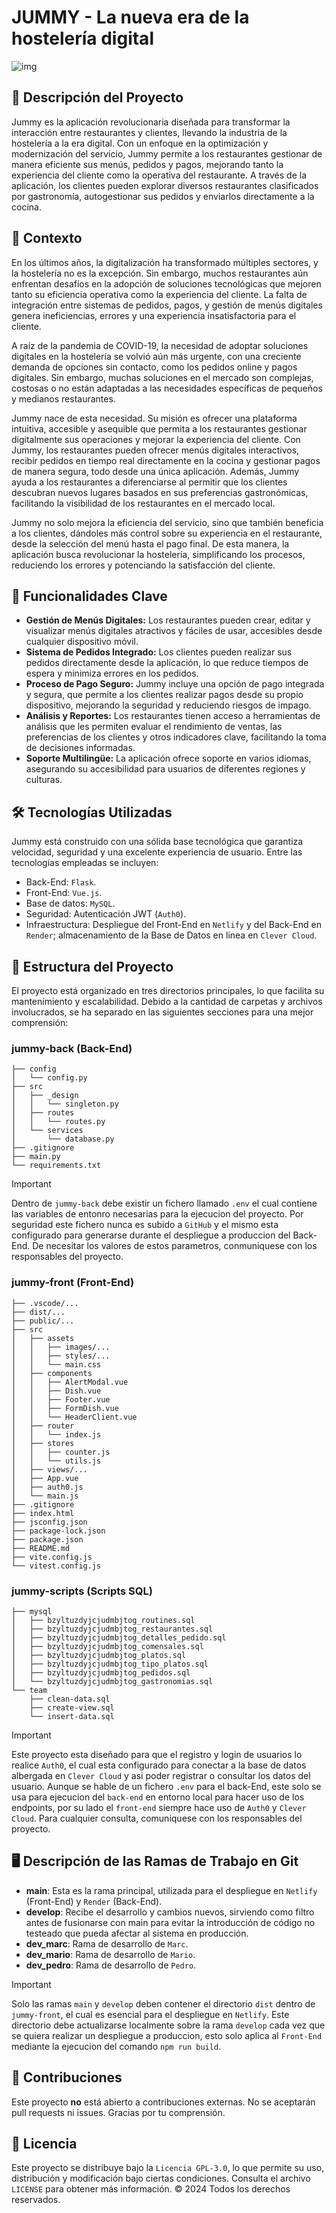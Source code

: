 # JUMMY - La nueva era de la hostelería digital

![img](images/jummy-home-app.jpg)

## 🧾 Descripción del Proyecto
Jummy es la aplicación revolucionaria diseñada para transformar la interacción entre restaurantes y clientes, llevando la industria de la hostelería a la era digital. Con un enfoque en la optimización y modernización del servicio, Jummy permite a los restaurantes gestionar de manera eficiente sus menús, pedidos y pagos, mejorando tanto la experiencia del cliente como la operativa del restaurante. A través de la aplicación, los clientes pueden explorar diversos restaurantes clasificados por gastronomía, autogestionar sus pedidos y enviarlos directamente a la cocina.

## 📑 Contexto
En los últimos años, la digitalización ha transformado múltiples sectores, y la hostelería no es la excepción. Sin embargo, muchos restaurantes aún enfrentan desafíos en la adopción de soluciones tecnológicas que mejoren tanto su eficiencia operativa como la experiencia del cliente. La falta de integración entre sistemas de pedidos, pagos, y gestión de menús digitales genera ineficiencias, errores y una experiencia insatisfactoria para el cliente.

A raíz de la pandemia de COVID-19, la necesidad de adoptar soluciones digitales en la hostelería se volvió aún más urgente, con una creciente demanda de opciones sin contacto, como los pedidos online y pagos digitales. Sin embargo, muchas soluciones en el mercado son complejas, costosas o no están adaptadas a las necesidades específicas de pequeños y medianos restaurantes.

Jummy nace de esta necesidad. Su misión es ofrecer una plataforma intuitiva, accesible y asequible que permita a los restaurantes gestionar digitalmente sus operaciones y mejorar la experiencia del cliente. Con Jummy, los restaurantes pueden ofrecer menús digitales interactivos, recibir pedidos en tiempo real directamente en la cocina y gestionar pagos de manera segura, todo desde una única aplicación. Además, Jummy ayuda a los restaurantes a diferenciarse al permitir que los clientes descubran nuevos lugares basados en sus preferencias gastronómicas, facilitando la visibilidad de los restaurantes en el mercado local.

Jummy no solo mejora la eficiencia del servicio, sino que también beneficia a los clientes, dándoles más control sobre su experiencia en el restaurante, desde la selección del menú hasta el pago final. De esta manera, la aplicación busca revolucionar la hostelería, simplificando los procesos, reduciendo los errores y potenciando la satisfacción del cliente.

## 🚀 Funcionalidades Clave
- __Gestión de Menús Digitales:__ Los restaurantes pueden crear, editar y visualizar menús digitales atractivos y fáciles de usar, accesibles desde cualquier dispositivo móvil.
- __Sistema de Pedidos Integrado:__ Los clientes pueden realizar sus pedidos directamente desde la aplicación, lo que reduce tiempos de espera y minimiza errores en los pedidos.
- __Proceso de Pago Seguro:__ Jummy incluye una opción de pago integrada y segura, que permite a los clientes realizar pagos desde su propio dispositivo, mejorando la seguridad y reduciendo riesgos de impago.
- __Análisis y Reportes:__ Los restaurantes tienen acceso a herramientas de análisis que les permiten evaluar el rendimiento de ventas, las preferencias de los clientes y otros indicadores clave, facilitando la toma de decisiones informadas.
- __Soporte Multilingüe:__ La aplicación ofrece soporte en varios idiomas, asegurando su accesibilidad para usuarios de diferentes regiones y culturas.

## 🛠️ Tecnologías Utilizadas
Jummy está construido con una sólida base tecnológica que garantiza velocidad, seguridad y una excelente experiencia de usuario. Entre las tecnologías empleadas se incluyen:
- Back-End: `Flask`.
- Front-End: `Vue.js`.
- Base de datos: `MySQL`.
- Seguridad: Autenticación JWT (`Auth0`).
- Infraestructura: Despliegue del Front-End en `Netlify` y del Back-End en `Render`; almacenamiento de la Base de Datos en linea en `Clever Cloud`.

## 📂 Estructura del Proyecto
El proyecto está organizado en tres directorios principales, lo que facilita su mantenimiento y escalabilidad. Debido a la cantidad de carpetas y archivos involucrados, se ha separado en las siguientes secciones para una mejor comprensión:

### jummy-back (Back-End)
```
├── config
│   └── config.py
├── src
│   ├── _design
│   │   └── singleton.py
│   ├── routes
│   │   └── routes.py
│   └── services
│       └── database.py
├── .gitignore
├── main.py
└── requirements.txt
```
> [!IMPORTANT]
> Dentro de `jummy-back` debe existir un fichero llamado `.env` el cual contiene las variables de entonro necesarias para la ejecucion del proyecto. Por seguridad este fichero nunca es subido a `GitHub` y el mismo esta configurado para generarse durante el despliegue a produccion del Back-End. De necesitar los valores de estos parametros, conmuniquese con los responsables del proyecto.

### jummy-front (Front-End)
```
├── .vscode/...
├── dist/...
├── public/...
├── src
│   ├── assets
│   │   ├── images/...
│   │   ├── styles/...
│   │   └── main.css
│   ├── components
│   │   ├── AlertModal.vue
│   │   ├── Dish.vue
│   │   ├── Footer.vue
│   │   ├── FormDish.vue
│   │   └── HeaderClient.vue
│   ├── router
│   │   └── index.js
│   ├── stores
│   │   ├── counter.js
│   │   └── utils.js
│   ├── views/...
│   ├── App.vue
│   ├── auth0.js
│   └── main.js
├── .gitignore
├── index.html
├── jsconfig.json
├── package-lock.json
├── package.json
├── README.md
├── vite.config.js
└── vitest.config.js
```

### jummy-scripts (Scripts SQL)
```
├── mysql
│   ├── bzyltuzdyjcjudmbjtog_routines.sql
│   ├── bzyltuzdyjcjudmbjtog_restaurantes.sql
│   ├── bzyltuzdyjcjudmbjtog_detalles_pedido.sql
│   ├── bzyltuzdyjcjudmbjtog_comensales.sql
│   ├── bzyltuzdyjcjudmbjtog_platos.sql
│   ├── bzyltuzdyjcjudmbjtog_tipo_platos.sql
│   ├── bzyltuzdyjcjudmbjtog_pedidos.sql
│   └── bzyltuzdyjcjudmbjtog_gastronomias.sql
└── team
    ├── clean-data.sql
    ├── create-view.sql
    └── insert-data.sql
```
> [!IMPORTANT]
> Este proyecto esta diseñado para que el registro y login de usuarios lo realice `Auth0`, el cual esta configurado para conectar a la base de datos albergada en `Clever Cloud` y asi poder registrar o consultar los datos del usuario. Aunque se hable de un fichero `.env` para el back-End, este solo se usa para ejecucion del `back-end` en entorno local para hacer uso de los endpoints, por su lado el `front-end` siempre hace uso de `Auth0` y `Clever Cloud`. Para cualquier consulta, comuniquese con los responsables del proyecto.

## 🖥️ Descripción de las Ramas de Trabajo en Git
- __main__: Esta es la rama principal, utilizada para el despliegue en `Netlify` (Front-End) y `Render` (Back-End).
- __develop__: Recibe el desarrollo y cambios nuevos, sirviendo como filtro antes de fusionarse con main para evitar la introducción de código no testeado que pueda afectar al sistema en producción.
- __dev_marc__: Rama de desarrollo de `Marc`.
- __dev_mario__: Rama de desarrollo de `Mario`.
- __dev_pedro__: Rama de desarrollo de `Pedro`.

> [!IMPORTANT]
> Solo las ramas `main` y `develop` deben contener el directorio `dist` dentro de `jummy-front`, el cual es esencial para el despliegue en `Netlify`. Este directorio debe actualizarse localmente sobre la rama `develop` cada vez que se quiera realizar un despliegue a produccion, esto solo aplica al `Front-End` mediante la ejecucion del comando `npm run build`.

## 🚧 Contribuciones
Este proyecto __no__ está abierto a contribuciones externas. No se aceptarán pull requests ni issues. Gracias por tu comprensión.

## 📄 Licencia
Este proyecto se distribuye bajo la `Licencia GPL-3.0`, lo que permite su uso, distribución y modificación bajo ciertas condiciones. Consulta el archivo `LICENSE` para obtener más información.
© 2024 Todos los derechos reservados.

